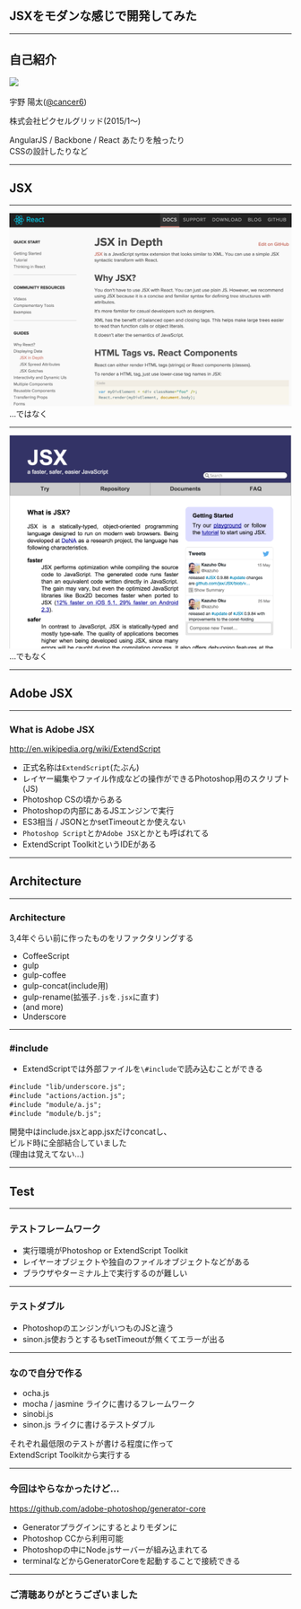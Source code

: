 ## JSXをモダンな感じで開発してみた

---

## 自己紹介
![](https://avatars2.githubusercontent.com/u/730940?s=200)  

宇野 陽太([@cancer6](https://twitter.com/cancer6))  

株式会社ピクセルグリッド(2015/1〜)  

AngularJS / Backbone / React あたりを触ったり  
CSSの設計したりなど

---

## JSX

---

![](src/jsx1.png)  
...ではなく

---

![](src/jsx2.png)  
...でもなく

---

## Adobe JSX

---

### What is Adobe JSX

http://en.wikipedia.org/wiki/ExtendScript

- 正式名称は`ExtendScript`<span class="font-size: 10px;">(たぶん)</span>
- レイヤー編集やファイル作成などの操作ができるPhotoshop用のスクリプト(JS)
- Photoshop CSの頃からある
- Photoshopの内部にあるJSエンジンで実行
 - ES3相当 / JSONとかsetTimeoutとか使えない
- `Photoshop Script`とか`Adobe JSX`とかとも呼ばれてる
- ExtendScript ToolkitというIDEがある

---

## Architecture

---

### Architecture

3,4年ぐらい前に作ったものをリファクタリングする

- CoffeeScript
- gulp
 - gulp-coffee
 - gulp-concat(include用)
 - gulp-rename(拡張子`.js`を`.jsx`に直す)
 - (and more)
- Underscore

---

### \#include

- ExtendScriptでは外部ファイルを`\#include`で読み込むことができる

```
#include "lib/underscore.js";
#include "actions/action.js";
#include "module/a.js";
#include "module/b.js";
```

開発中はinclude.jsxとapp.jsxだけconcatし、  
ビルド時に全部結合していました  
(理由は覚えてない...)

---

## Test

---

### テストフレームワーク

- 実行環境がPhotoshop or ExtendScript Toolkit
- レイヤーオブジェクトや独自のファイルオブジェクトなどがある
 - ブラウザやターミナル上で実行するのが難しい

---

### テストダブル

- PhotoshopのエンジンがいつものJSと違う
 - sinon.js使おうとするもsetTimeoutが無くてエラーが出る

---

### なので自分で作る

- ocha.js
 - mocha / jasmine ライクに書けるフレームワーク
- sinobi.js
 - sinon.js ライクに書けるテストダブル

それぞれ最低限のテストが書ける程度に作って  
ExtendScript Toolkitから実行する

---

### 今回はやらなかったけど...

https://github.com/adobe-photoshop/generator-core

- Generatorプラグインにするとよりモダンに
 - Photoshop CCから利用可能
 - Photoshopの中にNode.jsサーバーが組み込まれてる
 - terminalなどからGeneratorCoreを起動することで接続できる

---

### ご清聴ありがとうございました

